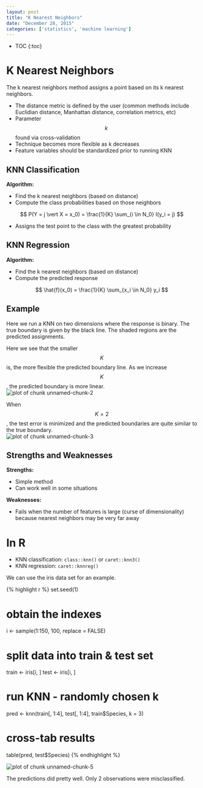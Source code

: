 ```yaml
---
layout: post
title: "K Nearest Neighbors"
date: "December 28, 2015"
categories: ['statistics', 'machine learning']
---
```


* TOC
{:toc}



# K Nearest Neighbors
The k nearest neighbors method assigns a point based on its k nearest neighbors.

* The distance metric is defined by the user (common methods include Euclidian distance, Manhattan distance, correlation metrics, etc)
* Parameter $$k$$ found via cross-validation
* Technique becomes more flexible as k decreases
* Feature variables should be standardized prior to running KNN

## KNN Classification

**Algorithm:**

* Find the k nearest neighbors (based on distance)
* Compute the class probabilities based on those neighbors

$$ P(Y = j \vert X = x_0) = \frac{1}{K} \sum_{i \in N_0} I(y_i = j) $$

* Assigns the test point to the class with the greatest probability

## KNN Regression

**Algorithm:**

* Find the k nearest neighbors (based on distance)
* Compute the predicted response

$$ \hat{f}(x_0) = \frac{1}{K} \sum_{x_i \in N_0} y_i $$

## Example

Here we run a KNN on two dimensions where the response is binary. The true boundary is given by the black line. The shaded regions are the predicted assignments.

Here we see that the smaller $$K$$ is, the more flexible the predicted boundary line. As we increase $$K$$, the predicted boundary is more linear. 
<img src="/nhuyhoa/figure/source/2015-12-28-ML-KNN/unnamed-chunk-2-1.png" title="plot of chunk unnamed-chunk-2" alt="plot of chunk unnamed-chunk-2" style="display: block; margin: auto;" />

When $$K = 2$$, the test error is minimized and the predicted boundaries are quite similar to the true boundary.
<img src="/nhuyhoa/figure/source/2015-12-28-ML-KNN/unnamed-chunk-3-1.png" title="plot of chunk unnamed-chunk-3" alt="plot of chunk unnamed-chunk-3" style="display: block; margin: auto;" />

## Strengths and Weaknesses

**Strengths:**

* Simple method
* Can work well in some situations

**Weaknesses:**

* Fails when the number of features is large (curse of dimensionality) because nearest neighbors may be very far away

# In R

* KNN classification: `class::knn()` or `caret::knn3()`
* KNN regression: `caret::knnreg()`

We can use the iris data set for an example.

{% highlight r %}
set.seed(1)
# obtain the indexes
i <- sample(1:150, 100, replace = FALSE)

# split data into train & test set
train <- iris[i, ]
test <- iris[i, ]

# run KNN - randomly chosen k
pred <- knn(train[, 1:4], test[, 1:4], train$Species, k = 3)

# cross-tab results
table(pred, test$Species)
{% endhighlight %}

<img src="/nhuyhoa/figure/source/2015-12-28-ML-KNN/unnamed-chunk-5-1.png" title="plot of chunk unnamed-chunk-5" alt="plot of chunk unnamed-chunk-5" style="display: block; margin: auto;" />

The predictions did pretty well. Only 2 observations were misclassified. 
